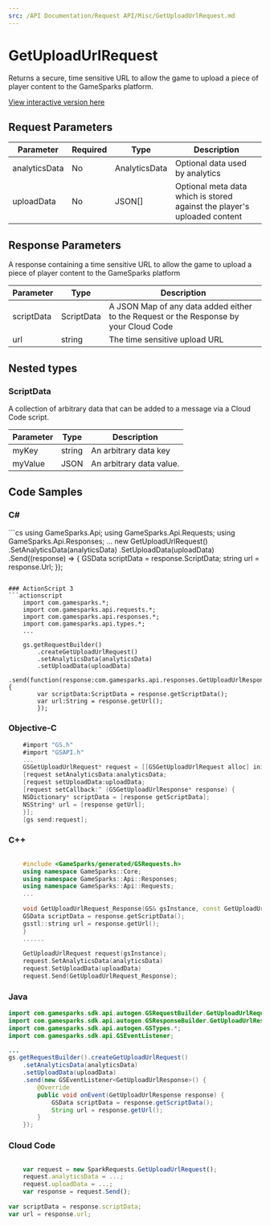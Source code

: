 ```yaml
---
src: /API Documentation/Request API/Misc/GetUploadUrlRequest.md
---
```


# GetUploadUrlRequest


Returns a secure, time sensitive URL to allow the game to upload a piece of player content to the GameSparks platform.


<a href="https://api.gamesparks.net/#getuploadurlrequest" target="_gsapi">View interactive version here</a>

## Request Parameters

Parameter | Required | Type | Description
--------- | -------- | ---- | -----------
analyticsData | No | AnalyticsData | Optional data used by analytics
uploadData | No | JSON[] | Optional meta data which is stored against the player's uploaded content

## Response Parameters


A response containing a time sensitive URL to allow the game to upload a piece of player content to the GameSparks platform

Parameter | Type | Description
--------- | ---- | -----------
scriptData | ScriptData | A JSON Map of any data added either to the Request or the Response by your Cloud Code
url | string | The time sensitive upload URL

## Nested types

### ScriptData

A collection of arbitrary data that can be added to a message via a Cloud Code script.

Parameter | Type | Description
--------- | ---- | -----------
myKey | string | An arbitrary data key
myValue | JSON | An arbitrary data value.


## Code Samples

<h3>C#</h3>
```cs
	using GameSparks.Api;
	using GameSparks.Api.Requests;
	using GameSparks.Api.Responses;
	...
	new GetUploadUrlRequest()
		.SetAnalyticsData(analyticsData)
		.SetUploadData(uploadData)
		.Send((response) => {
		GSData scriptData = response.ScriptData; 
		string url = response.Url; 
		});

```

### ActionScript 3
```actionscript
	import com.gamesparks.*;
	import com.gamesparks.api.requests.*;
	import com.gamesparks.api.responses.*;
	import com.gamesparks.api.types.*;
	...
	
	gs.getRequestBuilder()
	    .createGetUploadUrlRequest()
		.setAnalyticsData(analyticsData)
		.setUploadData(uploadData)
		.send(function(response:com.gamesparks.api.responses.GetUploadUrlResponse):void {
		var scriptData:ScriptData = response.getScriptData(); 
		var url:String = response.getUrl(); 
		});

```

### Objective-C
```objectivec
	#import "GS.h"
	#import "GSAPI.h"
	...
	GSGetUploadUrlRequest* request = [[GSGetUploadUrlRequest alloc] init];
	[request setAnalyticsData:analyticsData;
	[request setUploadData:uploadData;
	[request setCallback:^ (GSGetUploadUrlResponse* response) {
	NSDictionary* scriptData = [response getScriptData]; 
	NSString* url = [response getUrl]; 
	}];
	[gs send:request];

```

### C++
```cpp

	#include <GameSparks/generated/GSRequests.h>
	using namespace GameSparks::Core;
	using namespace GameSparks::Api::Responses;
	using namespace GameSparks::Api::Requests;
	...
	
	void GetUploadUrlRequest_Response(GS& gsInstance, const GetUploadUrlResponse& response) {
	GSData scriptData = response.getScriptData(); 
	gsstl::string url = response.getUrl(); 
	}
	......
	
	GetUploadUrlRequest request(gsInstance);
	request.SetAnalyticsData(analyticsData)
	request.SetUploadData(uploadData)
	request.Send(GetUploadUrlRequest_Response);
```

### Java
```java
import com.gamesparks.sdk.api.autogen.GSRequestBuilder.GetUploadUrlRequest;
import com.gamesparks.sdk.api.autogen.GSResponseBuilder.GetUploadUrlResponse;
import com.gamesparks.sdk.api.autogen.GSTypes.*;
import com.gamesparks.sdk.api.GSEventListener;

...
gs.getRequestBuilder().createGetUploadUrlRequest()
	.setAnalyticsData(analyticsData)
	.setUploadData(uploadData)
	.send(new GSEventListener<GetUploadUrlResponse>() {
		@Override
		public void onEvent(GetUploadUrlResponse response) {
			GSData scriptData = response.getScriptData(); 
			String url = response.getUrl(); 
		}
	});

```

### Cloud Code
```javascript

	var request = new SparkRequests.GetUploadUrlRequest();
	request.analyticsData = ...;
	request.uploadData = ...;
	var response = request.Send();
	
var scriptData = response.scriptData; 
var url = response.url; 
```


